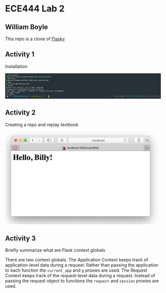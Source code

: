 # ECE444 Lab 2

## William Boyle

This repo is a clone of [Flasky](https://github.com/miguelgrinberg/flasky)

## Activity 1
Installation

![Screenshot showing sucessful install of Flask](./venvFlask.png)

## Activity 2
Creating a repo and replay textbook

![Screenshot showing Hello World App with my name](./HelloWorld.png)

## Activity 3
Briefly summarize what are Flask context globals

There are two context globals. The Application Context keeps track of application-level data during a request. Rather than passing the application to each function the ``current_app`` and ``g`` proxies are used. The Request Context keeps track of the request-level data during a request. Instead of passing the request object to functions the ``request`` and ``session`` proxies are used.